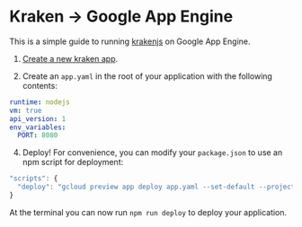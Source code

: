 # Kraken -> Google App Engine

This is a simple guide to running [krakenjs](http://krakenjs.com/) on Google App Engine. 

1. [Create a new kraken app](http://krakenjs.com/index.html#getting-started).  

2. Create an `app.yaml` in the root of your application with the following contents:

```yaml
runtime: nodejs
vm: true
api_version: 1
env_variables:
  PORT: 8080
```

4. Deploy! For convenience, you can modify your `package.json` to use an npm script for deployment:

```js
"scripts": {
  "deploy": "gcloud preview app deploy app.yaml --set-default --project [project id]"
}
```

At the terminal you can now run `npm run deploy` to deploy your application. 
